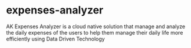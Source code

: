 # expenses-analyzer
AK Expenses Analyzer is a cloud native solution that manage and analyze the daily expenses of the users to help them manage their daily life more efficiently using Data Driven Technology
